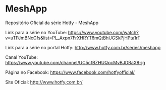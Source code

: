 # MeshApp
Repositório Oficial da série Hotfy - MeshApp

Link para a série no YouTube: https://www.youtube.com/watch?v=uTPJmBNcGfs&list=PL_Axpn7FrXHRYT6mQtBhUGSkPjHPta1rT

Link para a série no portal Hotfy: http://www.hotfy.com.br/series/meshapp

Canal YouTube: https://www.youtube.com/channel/UC5cfBZHUQpcMvBJDBaX8-jg

Página no Facebook: https://www.facebook.com/hotfyofficial/

Site Oficial: http://www.hotfy.com.br/
